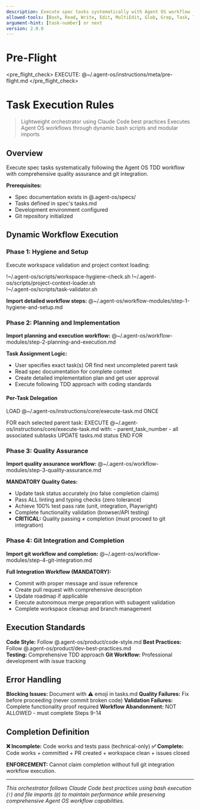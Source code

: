```yaml
---
description: Execute spec tasks systematically with Agent OS workflow
allowed-tools: [Bash, Read, Write, Edit, MultiEdit, Glob, Grep, Task, TodoWrite]
argument-hint: [task-number] or next
version: 2.0.0
---
```


# Pre-Flight

<pre_flight_check>
  EXECUTE: @~/.agent-os/instructions/meta/pre-flight.md
</pre_flight_check>

# Task Execution Rules

> Lightweight orchestrator using Claude Code best practices
> Executes Agent OS workflows through dynamic bash scripts and modular imports

## Overview

Execute spec tasks systematically following the Agent OS TDD workflow with comprehensive quality assurance and git integration.

**Prerequisites:**
- Spec documentation exists in @.agent-os/specs/
- Tasks defined in spec's tasks.md  
- Development environment configured
- Git repository initialized

## Dynamic Workflow Execution

### Phase 1: Hygiene and Setup

Execute workspace validation and project context loading:

!~/.agent-os/scripts/workspace-hygiene-check.sh
!~/.agent-os/scripts/project-context-loader.sh  
!~/.agent-os/scripts/task-validator.sh

**Import detailed workflow steps:**
@~/.agent-os/workflow-modules/step-1-hygiene-and-setup.md

### Phase 2: Planning and Implementation

**Import planning and execution workflow:**
@~/.agent-os/workflow-modules/step-2-planning-and-execution.md

**Task Assignment Logic:**
- User specifies exact task(s) OR find next uncompleted parent task
- Read spec documentation for complete context
- Create detailed implementation plan and get user approval
- Execute following TDD approach with coding standards

#### Per-Task Delegation

LOAD @~/.agent-os/instructions/core/execute-task.md ONCE

FOR each selected parent task:
  EXECUTE @~/.agent-os/instructions/core/execute-task.md with:
    - parent_task_number
    - all associated subtasks
  UPDATE tasks.md status
END FOR

### Phase 3: Quality Assurance  

**Import quality assurance workflow:**
@~/.agent-os/workflow-modules/step-3-quality-assurance.md

**MANDATORY Quality Gates:**
- Update task status accurately (no false completion claims)
- Pass ALL linting and typing checks (zero tolerance)
- Achieve 100% test pass rate (unit, integration, Playwright)
- Complete functionality validation (browser/API testing)
- **CRITICAL:** Quality passing ≠ completion (must proceed to git integration)

### Phase 4: Git Integration and Completion

**Import git workflow and completion:**
@~/.agent-os/workflow-modules/step-4-git-integration.md

**Full Integration Workflow (MANDATORY):**
- Commit with proper message and issue reference
- Create pull request with comprehensive description
- Update roadmap if applicable  
- Execute autonomous merge preparation with subagent validation
- Complete workspace cleanup and branch management

## Execution Standards

**Code Style:** Follow @.agent-os/product/code-style.md
**Best Practices:** Follow @.agent-os/product/dev-best-practices.md  
**Testing:** Comprehensive TDD approach
**Git Workflow:** Professional development with issue tracking

## Error Handling

**Blocking Issues:** Document with ⚠️ emoji in tasks.md
**Quality Failures:** Fix before proceeding (never commit broken code)
**Validation Failures:** Complete functionality proof required
**Workflow Abandonment:** NOT ALLOWED - must complete Steps 9-14

## Completion Definition

**❌ Incomplete:** Code works and tests pass (technical-only)
**✅ Complete:** Code works + committed + PR created + workspace clean + issues closed

**ENFORCEMENT:** Cannot claim completion without full git integration workflow execution.

---

*This orchestrator follows Claude Code best practices using bash execution (`!`) and file imports (`@`) to maintain performance while preserving comprehensive Agent OS workflow capabilities.*